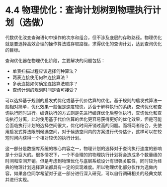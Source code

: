 # 4.4 物理优化：查询计划树到物理执行计划（选做）

代数优化改变查询语句中操作的次序和组合，但不涉及底层的存取路径。物理优化就是要选择高效合理的操作算法或存取路径，求得优化的查询计划，达到查询优化的目标。

查询优化器在物理优化阶段，主要解决的问题包括：

- 单表扫描过程应该选择何种算法？
- 两表连接使用何种连接算法？
- 多表连接如何确定连接算法顺序？
- 查询计划的规划时间是否可接受？

可以选择基于规则的启发式优化或基于代价估算的优化。基于规则的启发式算法一般相对简单，优化效果一般但是速度较快，适合于解释执行的系统，查询优化和查询执行同时进行。编译执行的方式则是先进行编译优化后整体执行，查询优化和查询执行分离，此时使用基于代价估算的优化更容易获得更好的优化效果，但是可能会面临执行计划的选择空间很大，优化时间开销过高的问题。而将两者结合，先使用启发式算法限制候选空间，对于候选空间内的方案进行代价估计，这样可以在较短时间内获得一个相对较优的执行计划。

这一部分是数据库系统的核心内容之一，物理计划的选择对于查询执行速度的影响是十分巨大的。很多情况下，一个不合理的的物理执行计划将会造成多个数量级的时间和空间开销。但是考虑到物理优化与底层系统设计有很强关联性，同时较为经典的物理计划选择算法都具有一定的实现难度。所以物理优化部分仅作为选做内容，如果各位同学希望对于这一部分进行深入研究，可以自行调研相关的经典文献并进行实现。

